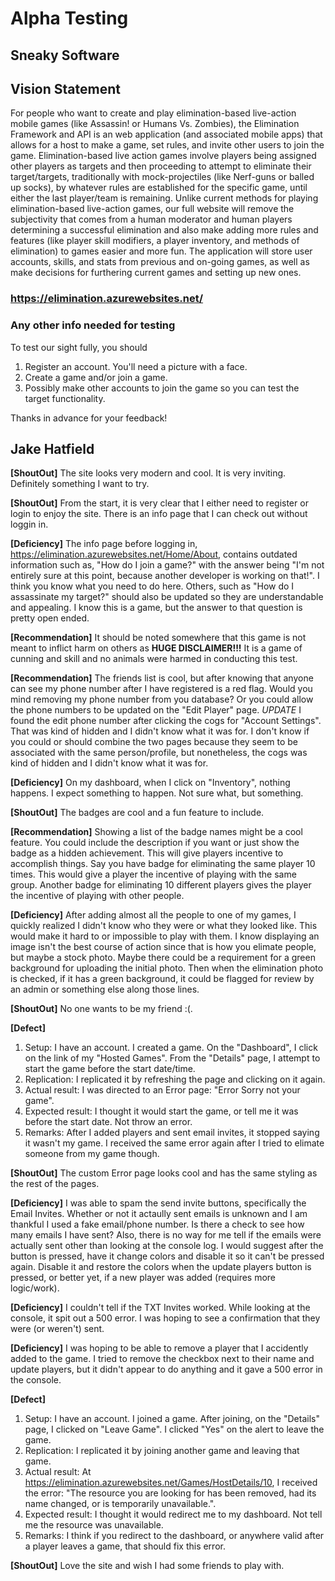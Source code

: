 # Alpha Testing

## Sneaky Software

## Vision Statement
For people who want to create and play elimination-based live-action mobile games (like Assassin! or Humans Vs. Zombies), the Elimination Framework and API is an web application (and associated mobile apps) that allows for a host to make a game, set rules, and invite other users to join the game. Elimination-based live action games involve players being assigned other players as targets and then proceeding to attempt to eliminate their target/targets, traditionally with mock-projectiles (like Nerf-guns or balled up socks), by whatever rules are established for the specific game, until either the last player/team is remaining. Unlike current methods for playing elimination-based live-action games, our full website will remove the subjectivity that comes from a human moderator and human players determining a successful elimination and also make adding more rules and features (like player skill modifiers, a player inventory, and methods of elimination) to games easier and more fun. The application will store user accounts, skills, and stats from previous and on-going games, as well as make decisions for furthering current games and setting up new ones.

### https://elimination.azurewebsites.net/

### Any other info needed for testing
To test our sight fully, you should
1) Register an account. You'll need a picture with a face.
2) Create a game and/or join a game.
3) Possibly make other accounts to join the game so you can test the target functionality.

Thanks in advance for your feedback!

## Jake Hatfield

__[ShoutOut]__ The site looks very modern and cool. It is very inviting. Definitely something I want to try.

__[ShoutOut]__ From the start, it is very clear that I either need to register or login to enjoy the site. There is an info page that I can check out without loggin in.

__[Deficiency]__ The info page before logging in, https://elimination.azurewebsites.net/Home/About, contains outdated information such as, "How do I join a game?" with the answer being "I'm not entirely sure at this point, because another developer is working on that!". I think you know what you need to do here. Others, such as "How do I assassinate my target?" should also be updated so they are understandable and appealing. I know this is a game, but the answer to that question is pretty open ended.

__[Recommendation]__ It should be noted somewhere that this game is not meant to inflict harm on others as __HUGE DISCLAIMER!!!__ It is a game of cunning and skill and no animals were harmed in conducting this test.

__[Recommendation]__ The friends list is cool, but after knowing that anyone can see my phone number after I have registered is a red flag. Would you mind removing my phone number from you database? Or you could allow the phone numbers to be updated on the "Edit Player" page. *UPDATE* I found the edit phone number after clicking the cogs for "Account Settings". That was kind of hidden and I didn't know what it was for. I don't know if you could or should combine the two pages because they seem to be associated with the same person/profile, but nonetheless, the cogs was kind of hidden and I didn't know what it was for.

__[Deficiency]__ On my dashboard, when I click on "Inventory", nothing happens. I expect something to happen. Not sure what, but something.

__[ShoutOut]__ The badges are cool and a fun feature to include.

__[Recommendation]__ Showing a list of the badge names might be a cool feature. You could include the description if you want or just show the badge as a hidden achievement. This will give players incentive to accomplish things. Say you have badge for eliminating the same player 10 times. This would give a player the incentive of playing with the same group. Another badge for eliminating 10 different players gives the player the incentive of playing with other people.

__[Deficiency]__ After adding almost all the people to one of my games, I quickly realized I didn't know who they were or what they looked like. This would make it hard to or impossible to play with them. I know displaying an image isn't the best course of action since that is how you elimate people, but maybe a stock photo. Maybe there could be a requirement for a green background for uploading the initial photo. Then when the elimination photo is checked, if it has a green background, it could be flagged for review by an admin or something else along those lines.

__[ShoutOut]__ No one wants to be my friend :(.

__[Defect]__
1. Setup: I have an account. I created a game. On the "Dashboard", I click on the link of my "Hosted Games". From the "Details" page, I attempt to start the game before the start date/time.
2. Replication: I replicated it by refreshing the page and clicking on it again.
3. Actual result: I was directed to an Error page: "Error Sorry not your game".
4. Expected result: I thought it would start the game, or tell me it was before the start date. Not throw an error.
5. Remarks: After I added players and sent email invites, it stopped saying it wasn't my game. I received the same error again after I tried to elimate someone from my game though.

__[ShoutOut]__ The custom Error page looks cool and has the same styling as the rest of the pages.

__[Deficiency]__ I was able to spam the send invite buttons, specifically the Email Invites. Whether or not it actaully sent emails is unknown and I am thankful I used a fake email/phone number. Is there a check to see how many emails I have sent? Also, there is no way for me tell if the emails were actually sent other than looking at the console log. I would suggest after the button is pressed, have it change colors and disable it so it can't be pressed again. Disable it and restore the colors when the update players button is pressed, or better yet, if a new player was added (requires more logic/work).

__[Deficiency]__ I couldn't tell if the TXT Invites worked. While looking at the console, it spit out a 500 error. I was hoping to see a confirmation that they were (or weren't) sent.

__[Deficiency]__ I was hoping to be able to remove a player that I accidently added to the game. I tried to remove the checkbox next to their name and update players, but it didn't appear to do anything and it gave a 500 error in the console.

__[Defect]__ 
1. Setup: I have an account. I joined a game. After joining, on the "Details" page, I clicked on "Leave Game". I clicked "Yes" on the alert to leave the game.
2. Replication: I replicated it by joining another game and leaving that game.
3. Actual result: At https://elimination.azurewebsites.net/Games/HostDetails/10, I received the error: "The resource you are looking for has been removed, had its name changed, or is temporarily unavailable.".
4. Expected result: I thought it would redirect me to my dashboard. Not tell me the resource was unavailable.
5. Remarks: I think if you redirect to the dashboard, or anywhere valid after a player leaves a game, that should fix this error.

__[ShoutOut]__ Love the site and wish I had some friends to play with.
